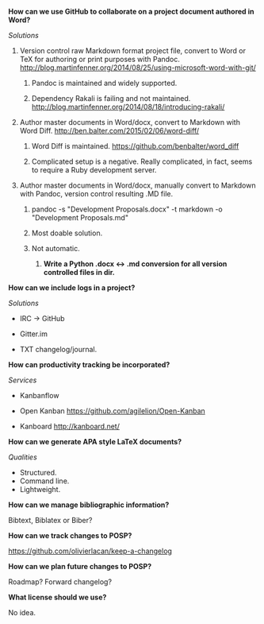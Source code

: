 **How can we use GitHub to collaborate on a project document authored in
Word?**

*Solutions*

1.  Version control raw Markdown format project file, convert to Word or
    TeX for authoring or print purposes with Pandoc.
    <http://blog.martinfenner.org/2014/08/25/using-microsoft-word-with-git/>

    1.  Pandoc is maintained and widely supported.

    2.  Dependency Rakali is failing and not maintained.
        <http://blog.martinfenner.org/2014/08/18/introducing-rakali/>

2.  Author master documents in Word/docx, convert to Markdown with
    Word Diff. <http://ben.balter.com/2015/02/06/word-diff/>

    1.  Word Diff is maintained.
        <https://github.com/benbalter/word_diff>

    2.  Complicated setup is a negative. Really complicated, in fact,
        seems to require a Ruby development server.

3.  Author master documents in Word/docx, manually convert to Markdown
    with Pandoc, version control resulting .MD file.

    1.  pandoc -s "Development Proposals.docx" -t markdown -o
        "Development Proposals.md"

    2.  Most doable solution.

    3.  Not automatic.

        1.  **Write a Python .docx &lt;-&gt; .md conversion for all
            version controlled files in dir.**


**How can we include logs in a project?**

*Solutions*

-   IRC -&gt; GitHub

-   Gitter.im

-   TXT changelog/journal.


**How can productivity tracking be incorporated?**

*Services*

-   Kanbanflow

-   Open Kanban <https://github.com/agilelion/Open-Kanban>

-   Kanboard <http://kanboard.net/>


**How can we generate APA style LaTeX documents?**

*Qualities*

-   Structured.
-   Command line.
-   Lightweight.

**How can we manage bibliographic information?**


Bibtext, Biblatex or Biber?

**How can we track changes to POSP?**


https://github.com/olivierlacan/keep-a-changelog


**How can we plan future changes to POSP?**

Roadmap? Forward changelog?


**What license should we use?**

No idea.

